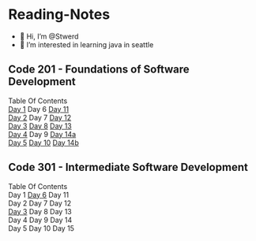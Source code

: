 # Reading-Notes
- 👋 Hi, I’m @Stwerd
- 👀 I’m interested in learning java in seattle 

<!---
Stwerd/Stwerd is a ✨ special ✨ repository because its `README.md` (this file) appears on your GitHub profile.
You can click the Preview link to take a look at your changes.
--->

## Code 201 - Foundations of Software Development
Table Of Contents <br>
[Day 1](Class-01.md) Day 6 [Day 11](Class-11.md) <br>
[Day 2](Class-02.md) Day 7 [Day 12](Class-12.md) <br>
[Day 3](Class-03.md) [Day 8](Class-08.md) [Day 13](Class-13.md)<br>
[Day 4](Class-04.md) Day 9 [Day 14a](Class-14a.md)<br>
[Day 5](Class-05.md) [Day 10](Class-10.md) [Day 14b](Class-14b.md)<br>

## Code 301 - Intermediate Software Development
Table Of Contents <br>
Day 1     [Day 6](class-02-301.md)      Day 11<br>
Day 2     Day 7       Day 12<br>
[Day 3](class-01-301.md)     Day 8       Day 13<br>
Day 4     Day 9       Day 14<br>
Day 5     Day 10      Day 15<br>
